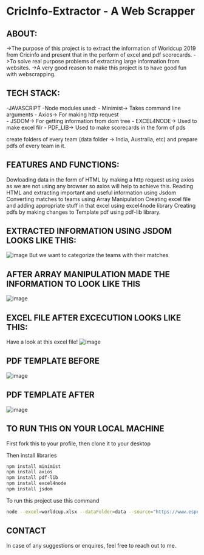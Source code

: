 # CricInfo-Extractor - A Web Scrapper

## ABOUT:
->The purpose of this project is to extract the information of Worldcup 2019 from Cricinfo
  and present that in the perform of excel and pdf scorecards.
->To solve real purpose problems of extracting large information from websites.
->A very good reason to make this project is to have good fun with webscrapping.

## TECH STACK:
-JAVASCRIPT
-Node modules used:
    -  Minimist-> Takes command line arguments
    -  Axios-> For making http request <br>
    -  JSDOM-> For getting information from dom tree
    -  EXCEL4NODE-> Used to make excel filr
    -  PDF_LIB-> Used to make scorecards in the form of pds



create folders of every team (data folder -> India, Australia, etc) and prepare pdfs of every team in it.

 ## FEATURES AND FUNCTIONS:
 Dowloading data in the form of HTML by making a http request using axios as we are not using any browser so axios will help to achieve this.
 Reading HTML and extracting important and useful information using Jsdom
 Converting matches to teams using Array Manipulation
 Creating excel file and adding appropriate stuff in that excel using excel4node library
 Creating pdfs by making changes to Template pdf using pdf-lib library.
 
 ## EXTRACTED INFORMATION USING JSDOM LOOKS LIKE THIS:
 ![image](https://user-images.githubusercontent.com/56155933/136846517-4868ec6f-c2e8-4d4d-ab57-e521b14d52ae.png)
  But we want to categorize the teams with their matches

 ## AFTER ARRAY MANIPULATION MADE THE INFORMATION TO LOOK LIKE THIS
 ![image](https://user-images.githubusercontent.com/56155933/136846870-c12ba320-2e6e-4963-8af0-fae193a22782.png)

 ## EXCEL FILE AFTER EXCECUTION LOOKS LIKE THIS:
   Have a look at this excel file!
 ![image](https://user-images.githubusercontent.com/56155933/136847359-6af18246-4a75-4a43-b930-bcbf284d20ab.png)


 ## PDF TEMPLATE BEFORE 
 ![image](https://user-images.githubusercontent.com/56155933/136847014-6c8f3b18-1b7e-45b9-8eeb-72b313d2fd78.png)
 


 ## PDF TEMPLATE AFTER
 ![image](https://user-images.githubusercontent.com/56155933/136847566-9a464689-ad39-4582-8784-7045c4d9987f.png)

 ## TO RUN THIS ON YOUR LOCAL MACHINE
   First fork this to your profile, then clone it to your desktop
   
   Then install libraries 
   ```bash
  npm install minimist
  npm install axios
  npm install pdf-lib
  npm install excel4node
  npm install jsdom
  
  ```
  
  To run this project use this command
  
  ```bash
  node --excel=worldcup.xlsx --dataFolder=data --source="https://www.espncricinfo.com/series/icc-cricket-world-cup-2019-1144415/match-results"
 ```

 ## CONTACT
 In case of any suggestions or enquires, feel free to reach out to me.
